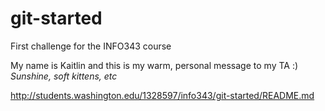 # git-started
First challenge for the INFO343 course

My name is Kaitlin and this is my warm, personal message to my TA :) *Sunshine, soft kittens, etc*

http://students.washington.edu/1328597/info343/git-started/README.md